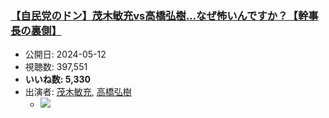 ### [【自民党のドン】茂木敏充vs高橋弘樹…なぜ怖いんですか？【幹事長の裏側】](https://www.youtube.com/watch?v=eIROT80npek)
-   公開日: 2024-05-12
-   視聴数: 397,551
-   **いいね数: 5,330**
-   出演者: [茂木敏充](/rehacq_fan/people/茂木敏充 "wikilink"), [高橋弘樹](/rehacq_fan/people/高橋弘樹 "wikilink")
    - [![](https://img.youtube.com/vi/eIROT80npek/hqdefault.jpg)](https://www.youtube.com/watch?v=eIROT80npek)
